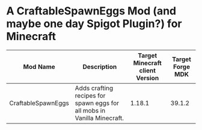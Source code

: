 # A CraftableSpawnEggs Mod (and maybe one day Spigot Plugin?) for Minecraft

| Mod Name | Description | Target Minecraft client Version | Target Forge MDK |
|-|-|-|-|
| CraftableSpawnEggs | Adds crafting recipes for spawn eggs for all mobs in Vanilla Minecraft. | 1.18.1 | 39.1.2 |
